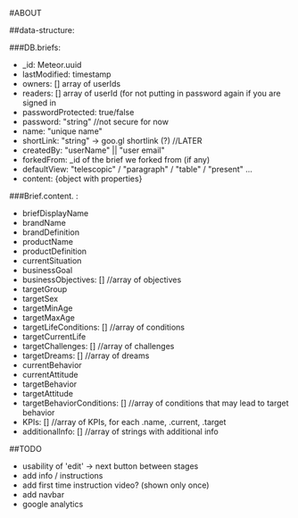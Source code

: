 #ABOUT

##data-structure:

###DB.briefs:
* _id: Meteor.uuid
* lastModified: timestamp
* owners: [] array of userIds
* readers: [] array of userId (for not putting in password again if you are signed in
* passwordProtected: true/false
* password: "string" //not secure for now
* name: "unique name"
* shortLink: "string" -> goo.gl shortlink (?) //LATER
* createdBy: "userName" || "user email"
* forkedFrom: _id of the brief we forked from (if any)
* defaultView: "telescopic" / "paragraph" / "table" / "present" ...
* content: {object with properties}

###Brief.content. :
* briefDisplayName
* brandName
* brandDefinition
* productName
* productDefinition
* currentSituation
* businessGoal
* businessObjectives: [] //array of objectives
* targetGroup
* targetSex
* targetMinAge
* targetMaxAge
* targetLifeConditions: [] //array of conditions
* targetCurrentLife
* targetChallenges: [] //array of challenges
* targetDreams: [] //array of dreams
* currentBehavior
* currentAttitude
* targetBehavior
* targetAttitude
* targetBehaviorConditions: [] //array of conditions that may lead to target behavior
* KPIs: [] //array of KPIs, for each .name, .current, .target
* additionalInfo: [] //array of strings with additional info

##TODO
* usability of 'edit' -> next button between stages
* add info / instructions
* add first time instruction video? (shown only once)
* add navbar
* google analytics
